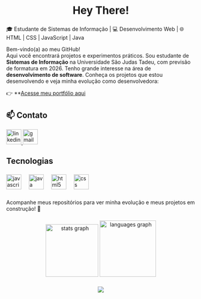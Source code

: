 <h1 align="center">Hey There!</h1>

###

<p align="left">🎓 Estudante de Sistemas de Informação | 💻 Desenvolvimento Web | 🌐 HTML | CSS | JavaScript | Java

Bem-vindo(a) ao meu GitHub!  
Aqui você encontrará projetos e experimentos práticos. Sou estudante de **Sistemas de Informação** na Universidade São Judas Tadeu, com previsão de formatura em 2026. Tenho grande interesse na área de **desenvolvimento de software**. Conheça os projetos que estou desenvolvendo e veja minha evolução como desenvolvedora: 

👉 **[Acesse meu portfólio aqui](https://giovannadiniz.netlify.app)


## 📫 Contato

<div align="left">
  <a href="https://www.linkedin.com/in/gidiniz" target="_blank">
    <img src="https://img.shields.io/static/v1?message=LinkedIn&logo=linkedin&label=&color=0077B5&logoColor=white&labelColor=&style=for-the-badge" height="40" alt="linkedin logo"  />
  </a>
  <a href="diniztorres.giovanna@gmail.com" target="_blank">
    <img src="https://img.shields.io/static/v1?message=Gmail&logo=gmail&label=&color=D14836&logoColor=white&labelColor=&style=for-the-badge" height="40" alt="gmail logo"  />
  </a>
</div>

<h2 align="left">Tecnologias</h2>

###

<div align="left">
  <img src="https://cdn.jsdelivr.net/gh/devicons/devicon/icons/javascript/javascript-original.svg" height="40" alt="javascript logo"  />
  <img width="12" />
  <img src="https://cdn.jsdelivr.net/gh/devicons/devicon/icons/java/java-original.svg" height="40" alt="java logo"  />
  <img width="12" />
  <img src="https://cdn.jsdelivr.net/gh/devicons/devicon/icons/html5/html5-original.svg" height="40" alt="html5 logo"  />
  <img width="12" />
  <img src="https://cdn.jsdelivr.net/gh/devicons/devicon/icons/css3/css3-original.svg" height="40" alt="css logo"  />
</div>

###

Acompanhe meus repositórios para ver minha evolução e meus projetos em construção! 🚧</p>

###

<div align="center">
  <img src="https://github-readme-stats.vercel.app/api?username=Ginizu&hide_title=false&hide_rank=false&show_icons=true&include_all_commits=true&count_private=true&disable_animations=false&theme=dark&locale=en&hide_border=false&order=1" height="140" alt="stats graph"  />
  <img src="https://github-readme-stats.vercel.app/api/top-langs?username=Ginizu&locale=en&hide_title=false&layout=compact&card_width=320&langs_count=5&theme=dark&hide_border=false&order=2" height="150" alt="languages graph"  />
</div>

###

<div align="center">
  <img src="https://visitor-badge.laobi.icu/badge?page_id=Ginizu.Ginizu&"  />
</div>
